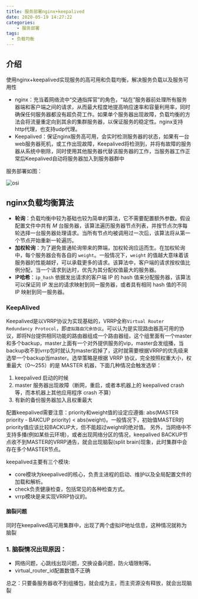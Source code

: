 ```yaml
---
title: 服务部署nginx+keepalived
date: 2020-05-19 14:27:22
categories:
    - 服务部署
tags:	
  - 负载均衡
---
```


## 介绍

使用nginx+keepalived实现服务的高可用和负载均衡，解决服务负载以及服务可用性

- nginx：充当着网络流中“交通指挥官”的角色，“站在”服务器前处理所有服务器端和客户端之间的请求，从而最大程度地提高响应速率和容量利用率，同时确保任何服务器都没有超负荷工作。如果单个服务器出现故障，负载均衡的方法会将流量重定向到其余的集群服务器，以保证服务的稳定性。nginx支持http代理，也支持udp代理。
- Keepalived：保证nginx服务高可用，会实时检测服务器的状态，如果有一台web服务器死机，或工作出现故障，Keepalived将检测到，并将有故障的服务器从系统中剔除，同时使用其他服务器代替该服务器的工作，当服务器工作正常后Keepalived自动将服务器加入到服务器群中

服务部署如图：

![osi](https://102er.github.io/uploads/nginx-keepalived.png)

<!-- more -->

## nginx负载均衡算法

- **轮询**：负载均衡中较为基础也较为简单的算法，它不需要配置额外参数。假设配置文件中共有 $M$ 台服务器，该算法遍历服务器节点列表，并按节点次序每轮选择一台服务器处理请求。当所有节点均被调用过一次后，该算法将从第一个节点开始重新一轮遍历。
- **加权轮询**：为了避免普通轮询带来的弊端，加权轮询应运而生。在加权轮询中，每个服务器会有各自的 `weight`。一般情况下，`weight` 的值越大意味着该服务器的性能越好，可以承载更多的请求。该算法中，客户端的请求按权值比例分配，当一个请求到达时，优先为其分配权值最大的服务器。
- I**P哈希**：`ip_hash` 依据发出请求的客户端 IP 的 hash 值来分配服务器，该算法可以保证同 IP 发出的请求映射到同一服务器，或者具有相同 hash 值的不同 IP 映射到同一服务器。

### KeepAlived

Keepalived是以VRRP协议为实现基础的，VRRP全称`Virtual Router Redundancy Protocol`，即`虚拟路由冗余协议`。可以认为是实现路由器高可用的协议，即将N台提供相同功能的路由器组成一个路由器组，这个组里面有一个master和多个backup，master上面有一个对外提供服务的vip，master会发组播，当backup收不到vrrp包时就认为master宕掉了，这时就需要根据VRRP的优先级来选举一个backup当master。选举策略是根据 VRRP 协议，完全按照权重大小，权重最大（0～255）的是 MASTER 机器，下面几种情况会触发选举：

1. keepalived 启动的时候
2. master 服务器出现故障（断网，重启，或者本机器上的 keepalived crash 等，而本机器上其他应用程序 crash 不算）
3. 有新的备份服务器加入且权重最大

配置keepalived需要注意：priority和weight值的设定应遵循: abs(MASTER priority - BAKCUP priority) < abs(weight)。一般情况下，初始值MASTER的priority值应该比较BACKUP大，但不能超过weight的绝对值。 另外，当网络中不支持多播(例如某些云环境)，或者出现网络分区的情况，keepalived BACKUP节点收不到MASTER的VRRP通告，就会出现脑裂(split brain)现象，此时集群中会存在多个MASTER节点。

keepalived主要有三个模块:

- core模块为keepalived的核心，负责主进程的启动、维护以及全局配置文件的加载和解析。
- check负责健康检查，包括常见的各种检查方式。
- vrrp模块是来实现VRRP协议的。

#### 脑裂问题

同时在keepalived高可用集群中，出现了两个虚拟IP地址信息，这种情况就称为脑裂

### 1. 脑裂情况出现原因：

- 网络问题，心跳线出现问题，交换设备问题，防火墙限制等。
- virtual_router_id配置数值不正确

总之：只要备服务器收不到组播包，就会成为主，而主资源没有释放，就会出现脑裂
